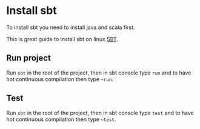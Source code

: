 # Install sbt

To install sbt you need to install java and scala first.

This is great guide to install sbt on linux [SBT](https://www.techrepublic.com/article/how-to-install-sbt-on-ubuntu-for-scala-and-java-projects/).

## Run project

Run `sbt` in the root of the project, then in sbt console type `run` and to have hot continuous compilation then type `~run`.

## Test

Run `sbt` in the root of the project, then in sbt console type `test` and to have hot continuous compilation then type `~test`.